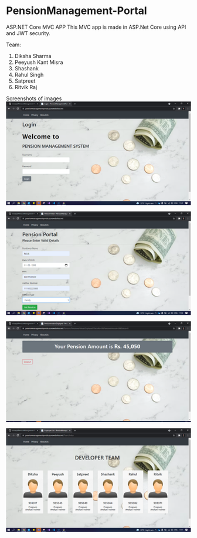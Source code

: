 # PensionManagement-Portal
ASP.NET Core MVC APP
This MVC app is made in ASP.Net Core using API and JWT security.

Team: 
1. Diksha Sharma
2. Peeyush Kant Misra
3. Shashank 
4. Rahul Singh
5. Satpreet
6. Ritvik Raj

Screenshots of images
![alt text](https://github.com/misrapk/PensionManagement-Portal/blob/master/images/Login.PNG)

![alt text](https://github.com/misrapk/PensionManagement-Portal/blob/master/images/portal.PNG)

![Final Page](https://github.com/misrapk/PensionManagement-Portal/blob/master/images/final.PNG)

![Team](https://github.com/misrapk/PensionManagement-Portal/blob/master/images/team.PNG)
